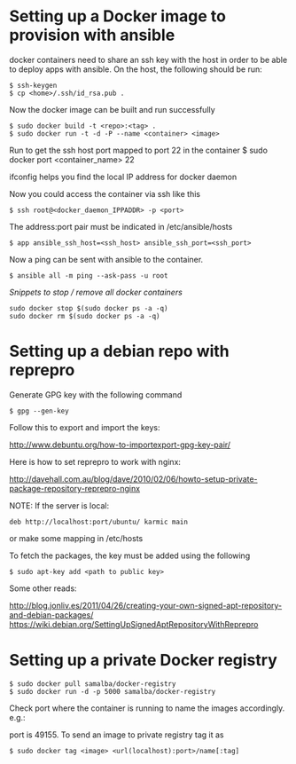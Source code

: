 # Setting up a Docker image to provision with ansible

docker containers need to share an ssh key with the host in order to be able
to deploy apps with ansible. On the host, the following should be run: 

    $ ssh-keygen
    $ cp <home>/.ssh/id_rsa.pub .

Now the docker image can be built and run successfully

    $ sudo docker build -t <repo>:<tag> .
    $ sudo docker run -t -d -P --name <container> <image>

Run to get the ssh host port mapped to port 22 in the container
    $ sudo docker port <container_name> 22 

ifconfig helps you find the local IP address for docker daemon

Now you could access the container via ssh like this

    $ ssh root@<docker_daemon_IPPADDR> -p <port>   

The address:port pair must be indicated in /etc/ansible/hosts

    $ app ansible_ssh_host=<ssh_host> ansible_ssh_port=<ssh_port>  

Now a ping can be sent with ansible to the container. 

    $ ansible all -m ping --ask-pass -u root

*Snippets to stop / remove all docker containers*

    sudo docker stop $(sudo docker ps -a -q)
    sudo docker rm $(sudo docker ps -a -q)

# Setting up a debian repo with reprepro

Generate GPG key with the following command

    $ gpg --gen-key

Follow this to export and import the keys:

<http://www.debuntu.org/how-to-importexport-gpg-key-pair/>

Here is how to set reprepro to work with nginx:

<http://davehall.com.au/blog/dave/2010/02/06/howto-setup-private-package-repository-reprepro-nginx>

NOTE: If the server is local:

    deb http://localhost:port/ubuntu/ karmic main

or make some mapping in /etc/hosts

To fetch the packages, the key must be added using the following

    $ sudo apt-key add <path to public key>

Some other reads:

<http://blog.jonliv.es/2011/04/26/creating-your-own-signed-apt-repository-and-debian-packages/>
<https://wiki.debian.org/SettingUpSignedAptRepositoryWithReprepro>

# Setting up a private Docker registry 

    $ sudo docker pull samalba/docker-registry
    $ sudo docker run -d -p 5000 samalba/docker-registry

Check port where the container is running to name the images accordingly. e.g.:

port is 49155. To send an image to private registry tag it as 

    $ sudo docker tag <image> <url(localhost):port>/name[:tag]



